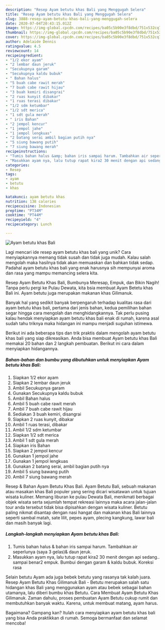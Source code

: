 ```yaml
---
description: "Resep Ayam betutu khas Bali yang Menggugah Selera"
title: "Resep Ayam betutu khas Bali yang Menggugah Selera"
slug: 3888-resep-ayam-betutu-khas-bali-yang-menggugah-selera
date: 2020-07-04T20:43:15.012Z
image: https://img-global.cpcdn.com/recipes/ba05c5b90e3f8dbd/751x532cq70/ayam-betutu-khas-bali-foto-resep-utama.jpg
thumbnail: https://img-global.cpcdn.com/recipes/ba05c5b90e3f8dbd/751x532cq70/ayam-betutu-khas-bali-foto-resep-utama.jpg
cover: https://img-global.cpcdn.com/recipes/ba05c5b90e3f8dbd/751x532cq70/ayam-betutu-khas-bali-foto-resep-utama.jpg
author: Adelaide Dennis
ratingvalue: 4.5
reviewcount: 14
recipeingredient:
- "1/2 ekor ayam"
- "2 lembar daun jeruk"
- "Secukupnya garam"
- "Secukupnya kaldu bubuk"
- " Bahan halus"
- "5 buah cabe rawit merah"
- "7 buah cabe rawit hijau"
- "3 buah kemiri disangrai"
- "2 ruas kunyit dibakar"
- "1 ruas terasi dibakar"
- "1/2 sdm ketumbar"
- "1/2 sdt merica"
- "1 sdt gula merah"
- " iris Bahan"
- "2 jempol kencur"
- "1 jempol jahe"
- "1 jempol lengkuas"
- "2 batang serai ambil bagian putih nya"
- "5 siung bawang putih"
- "7 siung bawang merah"
recipeinstructions:
- "Tumis bahan halus &amp; bahan iris sampai harum. Tambahkan air seperlunya (saya 3 gelas)&amp; daun jeruk."
- "Masukkan ayam nya, lalu tutup rapat kira2 30 menit dengan api sedang.. sampai benar2 empuk. Bumbui dengan garam &amp; kaldu bubuk. Koreksi rasa"
categories:
- Resep
tags:
- ayam
- betutu
- khas

katakunci: ayam betutu khas 
nutrition: 138 calories
recipecuisine: Indonesian
preptime: "PT34M"
cooktime: "PT44M"
recipeyield: "4"
recipecategory: Lunch

---
```



![Ayam betutu khas Bali](https://img-global.cpcdn.com/recipes/ba05c5b90e3f8dbd/751x532cq70/ayam-betutu-khas-bali-foto-resep-utama.jpg)

Lagi mencari ide resep ayam betutu khas bali yang unik? Cara menyiapkannya memang tidak susah dan tidak juga mudah. Kalau salah mengolah maka hasilnya tidak akan memuaskan dan bahkan tidak sedap. Padahal ayam betutu khas bali yang enak harusnya sih mempunyai aroma dan rasa yang mampu memancing selera kita.

Resep Ayam Betutu Khas Bali, Bumbunya Meresap, Empuk, dan Bikin Nagih! Tanpa perlu pergi ke Pulau Dewata, kita bsia membuat Ayam Betetu khas Bali ini. Ayam betutu juga merupakan makanan khas Gilimanuk.

Banyak hal yang sedikit banyak berpengaruh terhadap kualitas rasa dari ayam betutu khas bali, pertama dari jenis bahan, kedua pemilihan bahan segar hingga cara mengolah dan menghidangkannya. Tak perlu pusing kalau hendak menyiapkan ayam betutu khas bali enak di rumah, karena asal sudah tahu triknya maka hidangan ini mampu menjadi suguhan istimewa.


Berikut ini ada beberapa tips dan trik praktis dalam mengolah ayam betutu khas bali yang siap dikreasikan. Anda bisa membuat Ayam betutu khas Bali memakai 20 bahan dan 2 langkah pembuatan. Berikut ini cara dalam menyiapkan hidangannya.

<!--inarticleads1-->

##### Bahan-bahan dan bumbu yang dibutuhkan untuk menyiapkan Ayam betutu khas Bali:

1. Siapkan 1/2 ekor ayam
1. Siapkan 2 lembar daun jeruk
1. Ambil Secukupnya garam
1. Gunakan Secukupnya kaldu bubuk
1. Ambil  Bahan halus
1. Ambil 5 buah cabe rawit merah
1. Ambil 7 buah cabe rawit hijau
1. Sediakan 3 buah kemiri, disangrai
1. Siapkan 2 ruas kunyit, dibakar
1. Ambil 1 ruas terasi, dibakar
1. Ambil 1/2 sdm ketumbar
1. Siapkan 1/2 sdt merica
1. Ambil 1 sdt gula merah
1. Siapkan  iris Bahan
1. Siapkan 2 jempol kencur
1. Gunakan 1 jempol jahe
1. Gunakan 1 jempol lengkuas
1. Gunakan 2 batang serai, ambil bagian putih nya
1. Ambil 5 siung bawang putih
1. Ambil 7 siung bawang merah


Resep &amp; Bahan Ayam Betutu Khas Bali. Ayam Betutu Bali, sebuah makanan atau masakan khas Bali populer yang sering dicari wisatawan untuk tujuan wisata kuliner. Memang liburan ke pulau Dewata Bali, menikmati berbagai objek wisata serta sejumlah tempat rekreasi lainnya maka acara jalan-jalan tour anda tersebut tidak bisa dipisahkan dengan wisata kuliner. Betutu paling nikmat disantap dengan nasi hangat dan makanan khas Bali lainnya seperti sambal matah, sate lilit, pepes ayam, plecing kangkung, lawar bali dan masih banyak lagi. 

<!--inarticleads2-->

##### Langkah-langkah menyiapkan Ayam betutu khas Bali:

1. Tumis bahan halus &amp; bahan iris sampai harum. Tambahkan air seperlunya (saya 3 gelas)&amp; daun jeruk.
1. Masukkan ayam nya, lalu tutup rapat kira2 30 menit dengan api sedang.. sampai benar2 empuk. Bumbui dengan garam &amp; kaldu bubuk. Koreksi rasa


Selain betutu Ayam ada juga bebek betutu yang rasanya tak kalah juara. Resep Ayam Betutu Khas Gilimanuk Bali - Betutu merupakan salah satu hidangan khas Bali yang menggunakan ayam atau bebek sebagai bahan utamanya, lalu diberi bumbu khas Betutu. Cara Membuat Ayam Betutu Khas Gilimanuk. Zaman dahulu, proses pembuatan Ayam Betutu cukup rumit dan membutuhkan banyak waktu. Karena, untuk membuat matang, ayam harus. 

Bagaimana? Gampang kan? Itulah cara menyiapkan ayam betutu khas bali yang bisa Anda praktikkan di rumah. Semoga bermanfaat dan selamat mencoba!
